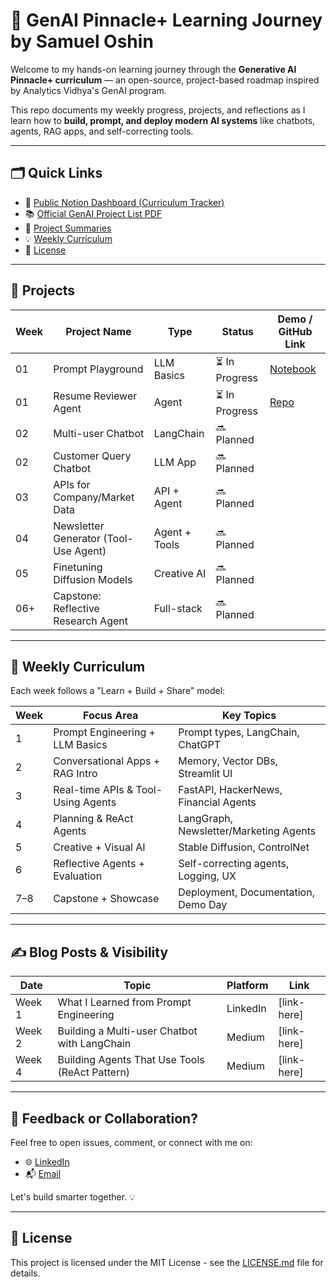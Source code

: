 # 🧠 GenAI Pinnacle+ Learning Journey by Samuel Oshin

Welcome to my hands-on learning journey through the **Generative AI Pinnacle+ curriculum** — an open-source, project-based roadmap inspired by Analytics Vidhya's GenAI program.

This repo documents my weekly progress, projects, and reflections as I learn how to **build, prompt, and deploy modern AI systems** like chatbots, agents, RAG apps, and self-correcting tools.

---

## 🗂️ Quick Links

- 📅 [Public Notion Dashboard (Curriculum Tracker)](https://your-notion-link-here)
- 📚 [Official GenAI Project List PDF](./GenAI_Pinnacle_Plus_Projects.pdf)
- 🧩 [Project Summaries](#-projects)
- 💡 [Weekly Curriculum](#-weekly-curriculum)
- 📜 [License](#-license)

---

## 🚀 Projects

| Week | Project Name                             | Type         | Status        | Demo / GitHub Link |
|------|------------------------------------------|--------------|---------------|--------------------|
| 01   | Prompt Playground                        | LLM Basics   | ⏳ In Progress   | [Notebook](./week_01_prompt_engineering/prompt_playground.ipynb) |
| 01   | Resume Reviewer Agent                    | Agent        | ⏳ In Progress   | [Repo](./week_01_prompt_engineering/resume_reviewer_agent) |
| 02   | Multi-user Chatbot                       | LangChain    | 🔜 Planned |                    |
| 02   | Customer Query Chatbot                   | LLM App      | 🔜 Planned |                    |
| 03   | APIs for Company/Market Data             | API + Agent  | 🔜 Planned     |                    |
| 04   | Newsletter Generator (Tool-Use Agent)    | Agent + Tools| 🔜 Planned     |                    |
| 05   | Finetuning Diffusion Models              | Creative AI  | 🔜 Planned     |                    |
| 06+  | Capstone: Reflective Research Agent      | Full-stack   | 🔜 Planned     |                    |

---

## 📆 Weekly Curriculum

Each week follows a "Learn + Build + Share" model:

| Week | Focus Area                            | Key Topics                             |
|------|----------------------------------------|-----------------------------------------|
| 1    | Prompt Engineering + LLM Basics        | Prompt types, LangChain, ChatGPT        |
| 2    | Conversational Apps + RAG Intro        | Memory, Vector DBs, Streamlit UI        |
| 3    | Real-time APIs & Tool-Using Agents     | FastAPI, HackerNews, Financial Agents   |
| 4    | Planning & ReAct Agents                | LangGraph, Newsletter/Marketing Agents  |
| 5    | Creative + Visual AI                   | Stable Diffusion, ControlNet            |
| 6    | Reflective Agents + Evaluation         | Self-correcting agents, Logging, UX     |
| 7–8  | Capstone + Showcase                    | Deployment, Documentation, Demo Day     |

---

## ✍️ Blog Posts & Visibility

| Date | Topic                           | Platform | Link |
|------|----------------------------------|----------|------|
| Week 1 | What I Learned from Prompt Engineering | LinkedIn | [link-here] |
| Week 2 | Building a Multi-user Chatbot with LangChain | Medium | [link-here] |
| Week 4 | Building Agents That Use Tools (ReAct Pattern) | Medium | [link-here] |

---

## 💬 Feedback or Collaboration?
Feel free to open issues, comment, or connect with me on:
- 🌐 [LinkedIn](https://www.linkedin.com/in/samueloshin)
- 📬 [Email](mailto:samueloshin.dev@gmail.com)

Let's build smarter together. 💡

---

## 📜 License

This project is licensed under the MIT License - see the [LICENSE.md](LICENSE.md) file for details.

